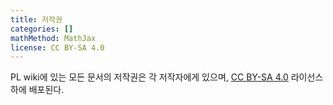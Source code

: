 ```yaml
---
title: 저작권
categories: []
mathMethod: MathJax
license: CC BY-SA 4.0
---
```


PL wiki에 있는 모든 문서의 저작권은 각 저작자에게 있으며, [CC BY-SA 4.0](https://creativecommons.org/licenses/by-sa/4.0/deed.ko) 라이선스 하에 배포된다.
